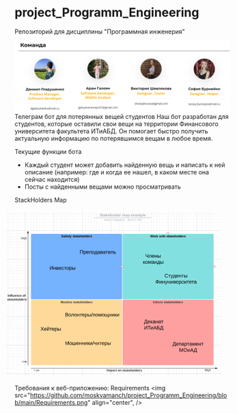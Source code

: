 # project_Programm_Engineering
Репозиторий для дисциплины "Программная инженерия"

<img src="https://github.com/moskvamanch/project_Programm_Engineering/blob/main/team.PNG" align="right"/>

Телеграм бот для потерянных вещей студентов
Наш бот разработан для студентов, которые оставили свои вещи на территории Финансового университета факультета ИТиАБД. 
Он помогает быстро получить актуальную информацию по потерявшимся вещам в любое время.

Текущие функции бота
- Каждый студент может добавить найденную вещь и написать к ней описание (например: где и когда ее нашел, в каком месте она сейчас находится)
- Посты с найденными вещами можно просматривать 

StackHolders Map
<img style="padding: 20px;" src="https://github.com/moskvamanch/project_Programm_Engineering/blob/main/Stackholders_Map.png" align="right"/>


Требования к веб-приложению:
Requirements 
<img src="https://github.com/moskvamanch/project_Programm_Engineering/blob/main/Requirements.png" align="center", />
